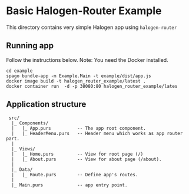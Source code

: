 # Basic Halogen-Router Example

This directory contains very simple Halogen app using `halogen-router`

## Running app
Follow the instructions below.
Note: You need the Docker installed.
```
cd example
spago bundle-app -m Example.Main -t example/dist/app.js
docker image build -t halogen_router_example/latest .
docker container run  -d -p 38080:80 halogen_router_example/lates
```

## Application structure
```
 src/
  |_ Components/
  |   |_ App.purs          -- The app root component.
  |   |_ HeaderMenu.purs   -- Header menu which works as app router part.
  |
  |_ Views/
  |   |_ Home.purs         -- View for root page (/)
  |   |_ About.purs        -- View for about page (/about).
  |
  |_ Data/
  |   |_ Route.purs        -- Define app's routes.
  |
  |_ Main.purs             -- app entry point.
```